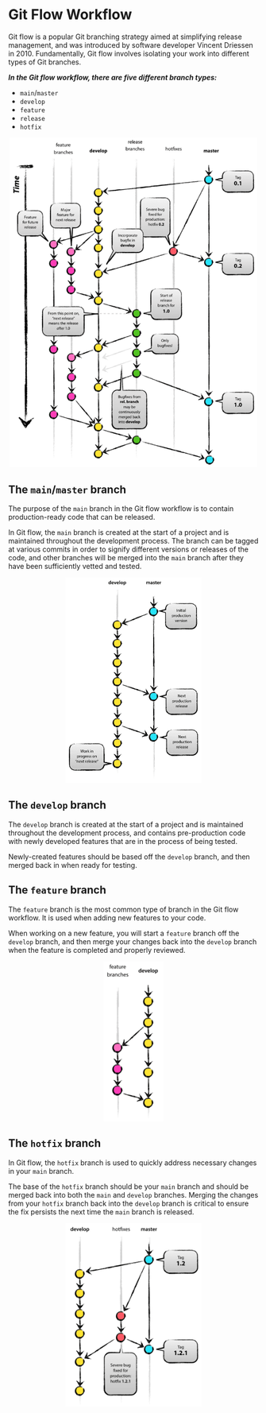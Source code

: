 # Git Flow Workflow

Git flow is a popular Git branching strategy aimed at simplifying release management, and was introduced by software developer Vincent Driessen in 2010. Fundamentally, Git flow involves isolating your work into different types of Git branches.

**_In the Git flow workflow, there are five different branch types:_**

- `main`/`master`
- `develop`
- `feature`
- `release`
- `hotfix`

<p align="center">
    <img src="images/git_flow_workflow.png" alt="Git Flow Workflow" width="500"/>
</p>

## The `main`/`master` branch

The purpose of the `main` branch in the Git flow workflow is to contain production-ready code that can be released.

In Git flow, the `main` branch is created at the start of a project and is maintained throughout the development process. The branch can be tagged at various commits in order to signify different versions or releases of the code, and other branches will be merged into the `main` branch after they have been sufficiently vetted and tested.

<p align="center">
    <img src="images/main_branch.png" alt="The Main/Master Branch" width="275"/>
</p>

## The `develop` branch

The `develop` branch is created at the start of a project and is maintained throughout the development process, and contains pre-production code with newly developed features that are in the process of being tested.

Newly-created features should be based off the `develop` branch, and then merged back in when ready for testing.

## The `feature` branch

The `feature` branch is the most common type of branch in the Git flow workflow. It is used when adding new features to your code.

When working on a new feature, you will start a `feature` branch off the `develop` branch, and then merge your changes back into the `develop` branch when the feature is completed and properly reviewed.

<p align="center">
    <img src="images/feature_branch.png" alt="The Feature Branch" width="120"/>
</p>

## The `hotfix` branch

In Git flow, the `hotfix` branch is used to quickly address necessary changes in your `main` branch.

The base of the `hotfix` branch should be your `main` branch and should be merged back into both the `main` and `develop` branches. Merging the changes from your `hotfix` branch back into the `develop` branch is critical to ensure the fix persists the next time the `main` branch is released.

<p align="center">
    <img src="images/hotfix_branch.png" alt="The Hotfix Branch" width="275"/>
</p>
